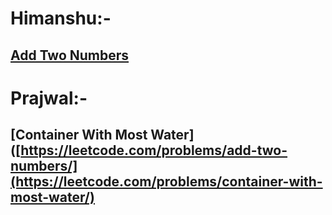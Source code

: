 # Himanshu:-
## [Add Two Numbers](https://leetcode.com/problems/add-two-numbers/)
# Prajwal:-
## [Container With Most Water]([https://leetcode.com/problems/add-two-numbers/](https://leetcode.com/problems/container-with-most-water/)
